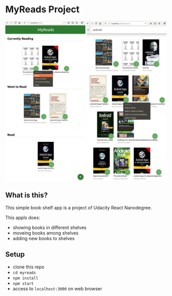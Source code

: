 # MyReads Project


<img src="./images/main.png" width=250 height=500>
<img src="./images/search.png" width=250 height=500>

## What is this? 

This simple book shelf app is a project of Udacity React Nanodegree.

This appls does: 
- showing books in different shelves
- moveing books among shelves
- adding new books to shelves


## Setup

- clone this repo
- `cd myreads`
- `npm install`
- `npm start`
- access to `localhost:3000` on web browser